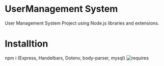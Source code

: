 # UserManagement System

User Management System Project using Node.js libraries and extensions. 

###

# Installtion
npm i
(Express, Handelbars, Dotenv, body-parser, mysql)
![requires](https://user-images.githubusercontent.com/59119335/117555066-99e3e680-b064-11eb-88cf-1d24a97990bf.png)

